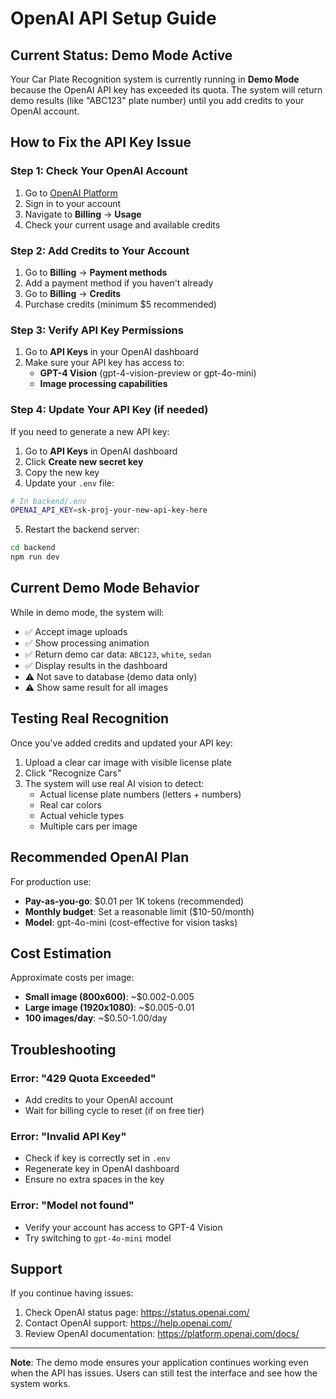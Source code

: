 # OpenAI API Setup Guide

## Current Status: Demo Mode Active

Your Car Plate Recognition system is currently running in **Demo Mode** because the OpenAI API key has exceeded its quota. The system will return demo results (like "ABC123" plate number) until you add credits to your OpenAI account.

## How to Fix the API Key Issue

### Step 1: Check Your OpenAI Account
1. Go to [OpenAI Platform](https://platform.openai.com/)
2. Sign in to your account
3. Navigate to **Billing** → **Usage**
4. Check your current usage and available credits

### Step 2: Add Credits to Your Account
1. Go to **Billing** → **Payment methods**
2. Add a payment method if you haven't already
3. Go to **Billing** → **Credits**
4. Purchase credits (minimum $5 recommended)

### Step 3: Verify API Key Permissions
1. Go to **API Keys** in your OpenAI dashboard
2. Make sure your API key has access to:
   - **GPT-4 Vision** (gpt-4-vision-preview or gpt-4o-mini)
   - **Image processing capabilities**

### Step 4: Update Your API Key (if needed)
If you need to generate a new API key:

1. Go to **API Keys** in OpenAI dashboard
2. Click **Create new secret key**
3. Copy the new key
4. Update your `.env` file:

```bash
# In backend/.env
OPENAI_API_KEY=sk-proj-your-new-api-key-here
```

5. Restart the backend server:
```bash
cd backend
npm run dev
```

## Current Demo Mode Behavior

While in demo mode, the system will:
- ✅ Accept image uploads
- ✅ Show processing animation
- ✅ Return demo car data: `ABC123`, `white`, `sedan`
- ✅ Display results in the dashboard
- ⚠️ Not save to database (demo data only)
- ⚠️ Show same result for all images

## Testing Real Recognition

Once you've added credits and updated your API key:

1. Upload a clear car image with visible license plate
2. Click "Recognize Cars"
3. The system will use real AI vision to detect:
   - Actual license plate numbers (letters + numbers)
   - Real car colors
   - Actual vehicle types
   - Multiple cars per image

## Recommended OpenAI Plan

For production use:
- **Pay-as-you-go**: $0.01 per 1K tokens (recommended)
- **Monthly budget**: Set a reasonable limit ($10-50/month)
- **Model**: gpt-4o-mini (cost-effective for vision tasks)

## Cost Estimation

Approximate costs per image:
- **Small image (800x600)**: ~$0.002-0.005
- **Large image (1920x1080)**: ~$0.005-0.01
- **100 images/day**: ~$0.50-1.00/day

## Troubleshooting

### Error: "429 Quota Exceeded"
- Add credits to your OpenAI account
- Wait for billing cycle to reset (if on free tier)

### Error: "Invalid API Key"
- Check if key is correctly set in `.env`
- Regenerate key in OpenAI dashboard
- Ensure no extra spaces in the key

### Error: "Model not found"
- Verify your account has access to GPT-4 Vision
- Try switching to `gpt-4o-mini` model

## Support

If you continue having issues:
1. Check OpenAI status page: https://status.openai.com/
2. Contact OpenAI support: https://help.openai.com/
3. Review OpenAI documentation: https://platform.openai.com/docs/

---

**Note**: The demo mode ensures your application continues working even when the API has issues. Users can still test the interface and see how the system works.
